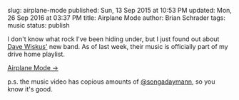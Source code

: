 slug: airplane-mode
published: Sun, 13 Sep 2015 at 10:53 PM
updated: Mon, 26 Sep 2016 at 03:37 PM
title: Airplane Mode
author: Brian Schrader
tags: music
status: publish

I don't know what rock I've been hiding under, but I just found out about [Dave Wiskus'][1] new band. As of last week, their music is officially part of my drive home playlist. 

[1]: https://twitter.com/dwiskus

[Airplane Mode &#8594;](http://airplanemo.de/music/)

p.s. the music video has copious amounts of [@songadaymann][2], so you know
it's good.

[2]: https://twitter.com/songadaymann
